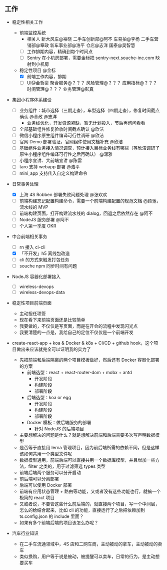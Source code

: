 ## 工作

- 稳定性相关工作
  - 前端监控系统
    - 相关人 新大风车@裕晓 二手车创新部@阿不 车易拍@李杨 二手车营销部@章政 新车事业部@浩平 仓店@志洋 国泰@吴智慧
    - [ ] 工作排期内容，精确到每个时间点
    - [ ] Sentry 在小机房部署，需要金标把 sentry-next.souche-inc.com 映射到小机房
  - 稳定性项目 @金标
    - [x] 前端工作内容，排期
    - [ ] UI@金哲豪 聚合服务@？？？ 风险管理@？？？ 应用指标@？？？ 时间管理@？？？ 业务管理@彭真
- 集团小程序体系建设
  - [ ] 业务组件：城市选择（三期走查），车型选择（四期走查），修复时间截点确认 @章政 @志洋
    - 业务线优化，开发资源紧缺，暂无计划投入，节后再询问看看
  - [ ] 全部基础组件修复验收时间截点确认 @欣洁
  - [ ] 微信小程序原生组件编译可行性调研 @欣洁
  - [ ] 官网 Demo 部署验证，官网组件使用文档补充 @欣洁
  - [ ] 基础组件业务接入情况调查，预计接入目标业务线有哪些（等欣洁调研了原生小程序组件编译可行性之后再确认） @潇雅
  - [ ] 小程序宣讲、大前端宣讲 @陈雷
  - [ ] taro 支持 webapp 部署 @浩平
  - [ ] mini_app 支持传入自定义构建命令
- 日常事务处理
  - [x] 上海 4S Robben 部署失败问题处理 @张欢欢
  - [ ] 前端构建忘记配置构建命令，需要一个前端构建配置的规范文档 @顾驰，流水线的 MVP
  - [ ] 前端构建页面，打开构建流水线的 dialog，回退之后依然存在 @阿不
  - [ ] NodeJS 服务部署 @阿不
  - [ ] 个人第一季度 OKR
- 中台前端相关事务
  - [ ] rn 接入 ci-cli
  - [x] 「不开发」h5 离线包改造
  - [ ] cli 的方式来触发打包任务
  - [ ] souche npm 同步时间有问题
- NodeJS 容器化部署接入
  - [ ] wireless-devops
  - [ ] wireless-devops-data
- 稳定性项目前端页面
  - 主动担任项管
  - 现在看下来前端页面还是比较简单
  - 我要做的，不仅仅是写页面，而是在开会的流程中发现闪光点
  - 我要清楚的一点是，我给自己的定位不仅仅是一个前端开发
- create-react-app + koa & Docker & k8s + CI/CD + github hook，这个项目做出来应该就完全可以证明我的实力了

  - 先把前端和后端隔离的两个项目模板做好，然后还有 Docker 容器化部署的方案
    - 前端选型：react + react-router-dom + mobx + antd
      - 开发阶段
      - 构建阶段
      - 部署阶段
    - 后端选型：koa or egg
      - 开发阶段
      - 构建阶段
      - 部署阶段
    - Docker 模板：做后端服务的部署
      - 针对 NodeJS 的后端项目
  - 主要想解决的问题是什么？就是想解决前端和后端需要多次写声明数据模型
  - 是否等于直接用 lerna 管理项目，因为前后端所需的依赖不同，但是这样该如何共用一个类型文件呢
  - 数据模型通用，前端后端可以直接共用一个数据库模型，并且增加一些方法，filter 之类的，用于过滤筛选 types 类型
  - 前端后端两个服务可以分开启动
  - 前后端可以分离部署
  - 后端可以使用 Docker 部署
  - 前端有应用状态管理 + 路由等功能，又或者没有这些功能也行，就搞一个极简的 react 项目
  - 又或者说，不要管这些什么前后端的，就直接两个项目，写一个中间层，怎么的给结合起来，比如 cli 的功能，直接运行了之后把依赖加到 ts.config.json 的 include 里面？
  - 如果有多个前端后端的项目该怎么办呢？

- 汽车行业知识
  - 在二手车流通领域中，4S 店和二网车商，主动被动的拿车，主动被动的卖车
  - 类似换购，用户等于说是被动，被提醒可以卖车，日常的行为，是主动想要买车
